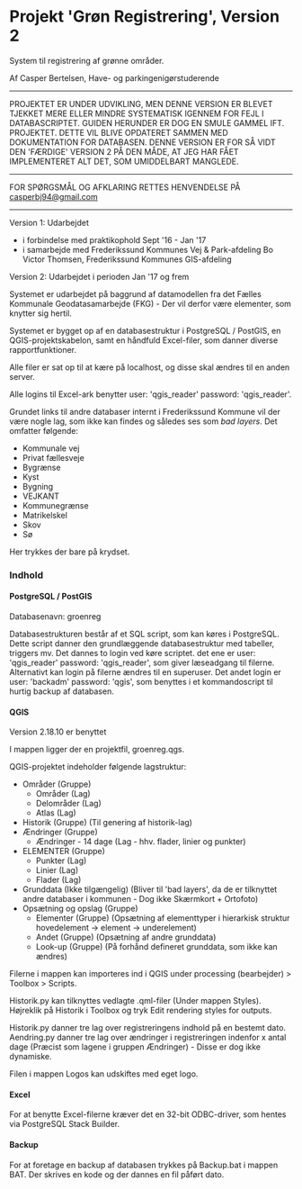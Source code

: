 # Projekt 'Grøn Registrering', Version 2
System til registrering af grønne områder.

Af Casper Bertelsen, Have- og parkingenigørstuderende

_____________________________________________

PROJEKTET ER UNDER UDVIKLING, MEN DENNE VERSION ER BLEVET TJEKKET MERE ELLER MINDRE SYSTEMATISK IGENNEM FOR FEJL I DATABASCRIPTET.
GUIDEN HERUNDER ER DOG EN SMULE GAMMEL IFT. PROJEKTET. DETTE VIL BLIVE OPDATERET SAMMEN MED DOKUMENTATION FOR DATABASEN.
DENNE VERSION ER FOR SÅ VIDT DEN 'FÆRDIGE' VERSION 2 PÅ DEN MÅDE, AT JEG HAR FÅET IMPLEMENTERET ALT DET, SOM UMIDDELBART MANGLEDE.
_____________________________________________

FOR SPØRGSMÅL OG AFKLARING RETTES HENVENDELSE PÅ casperbj94@gmail.com
_____________________________________________


Version 1:
Udarbejdet
- i forbindelse med praktikophold Sept '16 - Jan '17
- i samarbejde med
	Frederikssund Kommunes Vej & Park-afdeling
	Bo Victor Thomsen, Frederikssund Kommunes GIS-afdeling

Version 2:
Udarbejdet i perioden Jan '17 og frem


Systemet er udarbejdet på baggrund af datamodellen fra det Fælles Kommunale Geodatasamarbejde (FKG) - Der vil derfor være elementer, som knytter sig hertil.

Systemet er bygget op af en databasestruktur i PostgreSQL / PostGIS, en QGIS-projektskabelon, samt en håndfuld Excel-filer, som danner diverse rapportfunktioner.

Alle filer er sat op til at kære på localhost, og disse skal ændres til en anden server.

Alle logins til Excel-ark benytter user: 'qgis_reader' password: 'qgis_reader'.

Grundet links til andre databaser internt i Frederikssund Kommune vil der være nogle lag, som ikke kan findes og således ses som *bad layers*.
Det omfatter følgende:
- Kommunale vej
- Privat fællesveje
- Bygrænse
- Kyst
- Bygning
- VEJKANT
- Kommunegrænse
- Matrikelskel
- Skov
- Sø

Her trykkes der bare på krydset.


### Indhold

#### PostgreSQL / PostGIS

Databasenavn: groenreg

Databasestrukturen består af et SQL script, som kan køres i PostgreSQL. Dette script danner den grundlæggende databasestruktur med tabeller, triggers mv.
Det dannes to login ved køre scriptet. det ene er user: 'qgis_reader' password: 'qgis_reader', som giver læseadgang til filerne. Alternativt kan login på filerne ændres til en superuser.
Det andet login er user: 'backadm' password: 'qgis', som benyttes i et kommandoscript til hurtig backup af databasen.

#### QGIS

Version 2.18.10 er benyttet

I mappen ligger der en projektfil, groenreg.qgs.

QGIS-projektet indeholder følgende lagstruktur:
- Områder (Gruppe)
  - Områder (Lag)
  - Delområder (Lag)
  - Atlas (Lag)
- Historik (Gruppe) (Til genering af historik-lag)
- Ændringer (Gruppe)
  - Ændringer - 14 dage (Lag - hhv. flader, linier og punkter)
- ELEMENTER (Gruppe)
  - Punkter (Lag)
  - Linier (Lag)
  - Flader (Lag)
- Grunddata (Ikke tilgængelig) (Bliver til 'bad layers', da de er tilknyttet andre databaser i kommunen - Dog ikke Skærmkort + Ortofoto)
- Opsætning og opslag (Gruppe)
  - Elementer (Gruppe) (Opsætning af elementtyper i hierarkisk struktur hovedelement -> element -> underelement)
  - Andet (Gruppe) (Opsætning af andre grunddata)
  - Look-up (Gruppe) (På forhånd defineret grunddata, som ikke kan ændres)

Filerne i mappen kan importeres ind i QGIS under processing (bearbejder) > Toolbox > Scripts.

Historik.py kan tilknyttes vedlagte .qml-filer (Under mappen Styles). Højreklik på Historik i Toolbox og tryk Edit rendering styles for outputs.

Historik.py danner tre lag over registreringens indhold på en bestemt dato.
Aendring.py danner tre lag over ændringer i registreringen indenfor x antal dage (Præcist som lagene i gruppen Ændringer) - Disse er dog ikke dynamiske.

Filen i mappen Logos kan udskiftes med eget logo.

#### Excel

For at benytte Excel-filerne kræver det en 32-bit ODBC-driver, som hentes via PostgreSQL Stack Builder.

#### Backup

For at foretage en backup af databasen trykkes på Backup.bat i mappen BAT. Der skrives en kode og der dannes en fil påført dato.